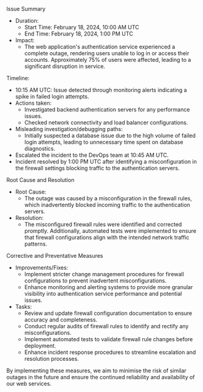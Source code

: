 Issue Summary
- Duration: 
  - Start Time: February 18, 2024, 10:00 AM UTC
  - End Time: February 18, 2024, 1:00 PM UTC
- Impact: 
  - The web application's authentication service experienced a complete outage, rendering users unable to log in or access their accounts. Approximately 75% of users were affected, leading to a significant disruption in service.

Timeline:
- 10:15 AM UTC: Issue detected through monitoring alerts indicating a spike in failed login attempts.
- Actions taken:
  - Investigated backend authentication servers for any performance issues.
  - Checked network connectivity and load balancer configurations.
- Misleading investigation/debugging paths:
  - Initially suspected a database issue due to the high volume of failed login attempts, leading to unnecessary time spent on database diagnostics.
- Escalated the incident to the DevOps team at 10:45 AM UTC.
- Incident resolved by 1:00 PM UTC after identifying a misconfiguration in the firewall settings blocking traffic to the authentication servers.

Root Cause and Resolution
- Root Cause:
  - The outage was caused by a misconfiguration in the firewall rules, which inadvertently blocked incoming traffic to the authentication servers.
- Resolution:
  - The misconfigured firewall rules were identified and corrected promptly. Additionally, automated tests were implemented to ensure that firewall configurations align with the intended network traffic patterns.

Corrective and Preventative Measures
- Improvements/Fixes:
  - Implement stricter change management procedures for firewall configurations to prevent inadvertent misconfigurations.
  - Enhance monitoring and alerting systems to provide more granular visibility into authentication service performance and potential issues.
- Tasks:
  - Review and update firewall configuration documentation to ensure accuracy and completeness.
  - Conduct regular audits of firewall rules to identify and rectify any misconfigurations.
  - Implement automated tests to validate firewall rule changes before deployment.
  - Enhance incident response procedures to streamline escalation and resolution processes.

By implementing these measures, we aim to minimise the risk of similar outages in the future and ensure the continued reliability and availability of our web services.


